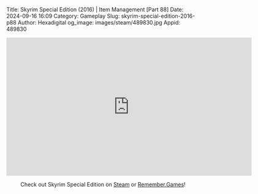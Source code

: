 Title: Skyrim Special Edition (2016) | Item Management [Part 88]
Date: 2024-09-16 16:09
Category: Gameplay
Slug: skyrim-special-edition-2016-p88
Author: Hexadigital
og_image: images/steam/489830.jpg
Appid: 489830

<center><iframe src="https://www.youtube.com/embed/DHiLeXL-_V0?feature=oembed" allow="accelerometer; autoplay; encrypted-media; gyroscope; picture-in-picture" width="640" height="360" frameborder="0"></iframe>

Check out Skyrim Special Edition on [Steam](https://store.steampowered.com/app/489830/?curator_clanid=34633900) or [Remember.Games](https://remember.games/game/164/the-elder-scrolls-v-skyrim-special-edition/)!</center>